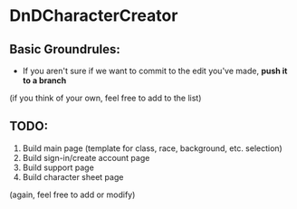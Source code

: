 # DnDCharacterCreator

Basic Groundrules:
---

* If you aren't sure if we want to commit to the edit you've made, **push it to a branch**


(if you think of your own, feel free to add to the list)

## TODO:

1. Build main page (template for class, race, background, etc. selection)
2. Build sign-in/create account page
3. Build support page
4. Build character sheet page

(again, feel free to add or modify)
